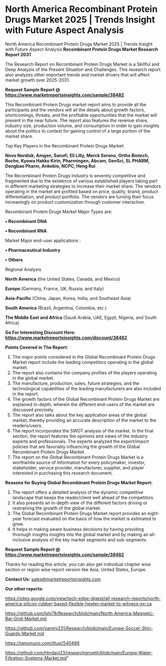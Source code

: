 # North America Recombinant Protein Drugs Market 2025 | Trends Insight with Future Aspect Analysis
North America Recombinant Protein Drugs Market 2025 | Trends Insight with Future Aspect Analysis
<strong>Recombinant Protein Drugs Market Research Report 2031</strong>

The Research Report on Recombinant Protein Drugs Market is a Skillful and Deep Analysis of the Present Situation and Challenges. This research report also analyzes other important trends and market drivers that will affect market growth over 2025-2031.

<strong>Request Sample Report @ <a href=https://www.marketreportsinsights.com/sample/38482>https://www.marketreportsinsights.com/sample/38482</a></strong>

This Recombinant Protein Drugs market report aims to provide all the participants and the vendors will all the details about growth factors, shortcomings, threats, and the profitable opportunities that the market will present in the near future. The report also features the revenue share, industry size, production volume, and consumption in order to gain insights about the politics to contest for gaining control of a large portion of the market share.

Top Key Players in the Recombinant Protein Drugs Market:

<strong>Novo Nordisk, Amgen, Sanofi, Eli Lilly, Merck Serono, Ortho Biotech, Roche, Kyowa Hakko Kirin, Pharmingen, Abcam, GenSci, SL PHARM, Dongbao Pharm, Ankebio, NCPC, Heng Rui</strong>

The Recombinant Protein Drugs Industry is severely competitive and fragmented due to the existence of various established players taking part in different marketing strategies to increase their market share. The vendors operating in the market are profiled based on price, quality, brand, product differentiation, and product portfolio. The vendors are turning their focus increasingly on product customization through customer interaction.

Recombinant Protein Drugs Market Major Types are:

<strong>•  Recombinant DNA

•  Recombinant RNA</strong>

Market Major end-user applications :

<strong>•  Pharmaceutical Industry

•  Others</strong>

Regional Analysis

</u><strong><b>North America</b></strong> (the United States, Canada, and Mexico)

<strong><b>Europe </b></strong>(Germany, France, UK, Russia, and Italy)

<strong><b>Asia-Pacific</b></strong> (China, Japan, Korea, India, and Southeast Asia)

<strong><b>South America</b></strong> (Brazil, Argentina, Colombia, etc.)

<strong><b>The Middle East and Africa</b></strong> (Saudi Arabia, UAE, Egypt, Nigeria, and South Africa)

<strong>Go For Interesting Discount Here: <a href=https://www.marketreportsinsights.com/discount/38482>https://www.marketreportsinsights.com/discount/38482</a></strong>

<strong>Points Covered in The Report:</strong>
<ol>
  <li>The major points considered in the Global Recombinant Protein Drugs Market report include the leading competitors operating in the global market.</li>
  <li>The report also contains the company profiles of the players operating in the global market.</li>
  <li>The manufacture, production, sales, future strategies, and the technological capabilities of the leading manufacturers are also included in the report.</li>
  <li>The growth factors of the Global Recombinant Protein Drugs Market are explained in-depth, wherein the different end-users of the market are discussed precisely.</li>
  <li>The report also talks about the key application areas of the global market, thereby providing an accurate description of the market to the readers/users.</li>
  <li>The report incorporates the SWOT analysis of the market. In the final section, the report features the opinions and views of the industry experts and professionals. The experts analyzed the export/import policies that are favorably influencing the growth of the Global Recombinant Protein Drugs Market.</li>
  <li>The report on the Global Recombinant Protein Drugs Market is a worthwhile source of information for every policymaker, investor, stakeholder, service provider, manufacturer, supplier, and player interested in purchasing this research document.</li>
</ol>
<strong>Reasons for Buying Global Recombinant Protein Drugs Market Report:</strong>

<ol>
  <li>The report offers a detailed analysis of the dynamic competitive landscape that keeps the reader/client well ahead of the competitors.</li>
  <li>It also presents an in-depth view of the different factors driving or restraining the growth of the global market.</li>
  <li>The Global Recombinant Protein Drugs Market report provides an eight-year forecast evaluated on the basis of how the market is estimated to grow.</li>
  <li>It helps in making aware business decisions by having providing thorough insights insights into the global market and by making an all-inclusive analysis of the key market segments and sub-segments.</li>
</ol>
<strong>Request Sample Report @ <a href=https://www.marketreportsinsights.com/sample/38482>https://www.marketreportsinsights.com/sample/38482</a></strong>


Thanks for reading this article; you can also get individual chapter wise section or region wise report version like Asia, United States, Europe.

<strong>Contact Us:</strong>
sales@marketreportsinsights.com

<strong>Our other reports:</strong>

<a href=https://sites.google.com/view/tech-edge-digest/all-research-reports/north-america-silicon-rubber-based-flexible-heater-market-to-witness-xx-ca>https://sites.google.com/view/tech-edge-digest/all-research-reports/north-america-silicon-rubber-based-flexible-heater-market-to-witness-xx-ca</a>

<a href=https://github.com/Ishi78/Research/blob/main/North-America-Magnetic-Bar-Grid-Market.md>https://github.com/Ishi78/Research/blob/main/North-America-Magnetic-Bar-Grid-Market.md</a>

<a href=https://github.com/yamini231/Research/blob/main/Europe-Soccer-Shin-Guards-Market.md>https://github.com/yamini231/Research/blob/main/Europe-Soccer-Shin-Guards-Market.md</a>

<a href=https://tanomuno.com/illust/540488>https://tanomuno.com/illust/540488</a>

<a href=https://github.com/Hindavi23/researchgrowth/blob/main/Europe-Water-Filtration-Systems-Market.md>https://github.com/Hindavi23/researchgrowth/blob/main/Europe-Water-Filtration-Systems-Market.md</a>"
